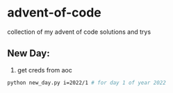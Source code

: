 # advent-of-code
collection of my advent of code solutions and trys

## New Day:
1. get creds from aoc
```bash
python new_day.py i=2022/1 # for day 1 of year 2022
```
